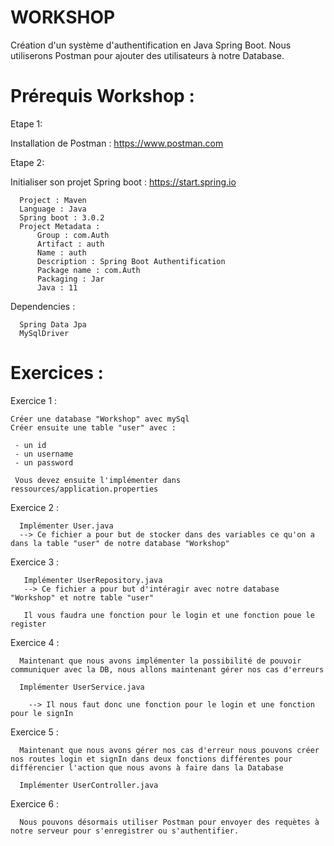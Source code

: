# WORKSHOP

Création d'un système d'authentification en Java Spring Boot.
Nous utiliserons Postman pour ajouter des utilisateurs à notre Database.


# Prérequis Workshop :

Etape 1:

  Installation de Postman : https://www.postman.com

Etape 2:
  
  Initialiser son projet Spring boot : https://start.spring.io
      
      Project : Maven
      Language : Java
      Spring boot : 3.0.2
      Project Metadata :
          Group : com.Auth
          Artifact : auth
          Name : auth
          Description : Spring Boot Authentification
          Package name : com.Auth
          Packaging : Jar
          Java : 11
          
  Dependencies :
  
      Spring Data Jpa
      MySqlDriver

 
 # Exercices :
 
 
 Exercice 1 :
 
    Créer une database "Workshop" avec mySql
    Créer ensuite une table "user" avec :
     
     - un id
     - un username
     - un password 
     
     Vous devez ensuite l'implémenter dans ressources/application.properties
     
  Exercice 2 :
 
      Implémenter User.java
      --> Ce fichier a pour but de stocker dans des variables ce qu'on a dans la table "user" de notre database "Workshop"
  
  Exercice 3 :
        
       Implémenter UserRepository.java
       --> Ce fichier a pour but d'intéragir avec notre database "Workshop" et notre table "user"
       
       Il vous faudra une fonction pour le login et une fonction poue le register
  
  Exercice 4 :
  
      Maintenant que nous avons implémenter la possibilité de pouvoir communiquer avec la DB, nous allons maintenant gérer nos cas d'erreurs
  
      Implémenter UserService.java
      
        --> Il nous faut donc une fonction pour le login et une fonction pour le signIn
        
  Exercice 5 :
  
      Maintenant que nous avons gérer nos cas d'erreur nous pouvons créer nos routes login et signIn dans deux fonctions différentes pour différencier l'action que nous avons à faire dans la Database
      
      Implémenter UserController.java
      

      
  Exercice 6 :
  
      Nous pouvons désormais utiliser Postman pour envoyer des requètes à notre serveur pour s'enregistrer ou s'authentifier.
      
       
  
 
